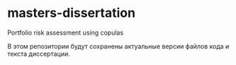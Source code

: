 # masters-dissertation
Portfolio risk assessment using copulas

В этом репозитории будут сохранены актуальные версии файлов кода и текста диссертации.
